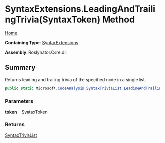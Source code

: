 # SyntaxExtensions\.LeadingAndTrailingTrivia\(SyntaxToken\) Method

[Home](../../../README.md)

**Containing Type**: [SyntaxExtensions](../README.md)

**Assembly**: Roslynator\.Core\.dll

## Summary

Returns leading and trailing trivia of the specified node in a single list\.

```csharp
public static Microsoft.CodeAnalysis.SyntaxTriviaList LeadingAndTrailingTrivia(this Microsoft.CodeAnalysis.SyntaxToken token)
```

### Parameters

**token** &ensp; [SyntaxToken](https://docs.microsoft.com/en-us/dotnet/api/microsoft.codeanalysis.syntaxtoken)

### Returns

[SyntaxTriviaList](https://docs.microsoft.com/en-us/dotnet/api/microsoft.codeanalysis.syntaxtrivialist)

